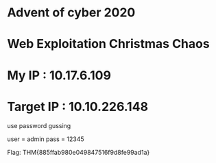 # Advent of cyber 2020

# Web Exploitation Christmas Chaos

# My IP : 10.17.6.109

# Target IP : 10.10.226.148

use password gussing 

user = admin
pass = 12345 

Flag: THM{885ffab980e049847516f9d8fe99ad1a}

